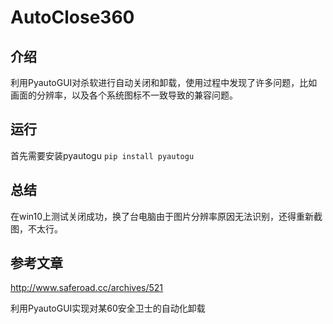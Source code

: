 # AutoClose360

## 介绍

利用PyautoGUI对杀软进行自动关闭和卸载，使用过程中发现了许多问题，比如画面的分辨率，以及各个系统图标不一致导致的兼容问题。



## 运行

首先需要安装pyautogu
`pip install pyautogu`



## 总结

在win10上测试关闭成功，换了台电脑由于图片分辨率原因无法识别，还得重新截图，不太行。



## 参考文章

http://www.saferoad.cc/archives/521 

利用PyautoGUI实现对某60安全卫士的自动化卸载